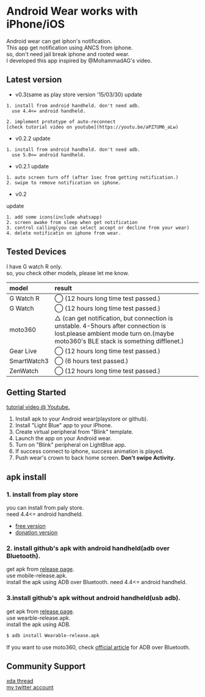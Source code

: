 Android Wear works with iPhone/iOS
===================================

Android wear can get iphon's notification.  
This app get notification using ANCS from iphone.  
so, don't need jail break iphone and rooted wear.  
I developed this app inspired by @MohammadAG's video.

Latest version
--------------
- v0.3(same as play store version '15/03/30)
update

```
1. install from android handheld. don't need adb.   
  use 4.4<= android handheld.
  
2. implement prototype of auto-reconnect
[check tutorial video on youtube](https://youtu.be/aPZ7UM6_aLw)
```

- v0.2.2
update

```
1. install from android handheld. don't need adb.   
  use 5.0<= android handheld.
```


- v0.2.1
update

```
1. auto screen turn off (after 1sec from getting notification.)
2. swipe to remove notification on iphone.
```

- v0.2

update
```
1. add some icons(include whatsapp)
2. screen awake from sleep when get notification
3. control calling(you can select accept or decline from your wear)
4. delete notificatin on iphone from wear.
```

Tested Devices
--------------
I have G watch R only.  
so, you check other models, please let me know.

| model | result |
|:--    |:--     |
|G Watch R| ◯ (12 hours long time test passed.)|
|G Watch  | ◯ (12 hours long time test passed.)|
|moto360|△ (can get notification, but connection is unstable. 4-5hours after connection is lost.please ambient mode turn on.(maybe moto360's BLE stack is something difflenet.)|
|Gear Live|◯ (12 hours long time test passed.)|
|SmartWatch3| ◯ (6 hours test passed.)|
|ZenWatch| ◯ (12 hours long time test passed.)|

Getting Started
---------------
[tutorial video @ Youtube.](https://www.youtube.com/watch?v=cIYe6ExIjrQ)

1. Install apk to your Android wear(playstore or github).
2. Install "Light Blue" app to your iPhone.
3. Create virtual peripheral from "Blink" template.  
4. Launch the app on your Android wear.
5. Turn on "Blink" peripheral on LightBlue app.
6. If success connect to iphone, success animation is played.
7. Push wear's crown to back home screen. **Don't swipe Activity.**  

apk install
---------
### 1. install from play store
you can install from paly store.  
need 4.4<= android handheld.

- [free version](https://play.google.com/store/apps/details?id=codegy.android_wear_for_ios)
- [donation version](https://play.google.com/store/apps/details?id=codegy.android_wear_for_ios.donation)

### 2. install github's apk with android handheld(adb over Bluetooth).
get apk from [release page](https://github.com/shiitakeo/android_wear_for_ios/releases).  
use mobile-release.apk.  
install the apk using ADB over Bluetooth. need 4.4<= android handheld.

### 3.install github's apk without android handheld(usb adb).
get apk from [release page](https://github.com/shiitakeo/android_wear_for_ios/releases).  
use wearble-release.apk.  
install the apk using ADB.

```sh
$ adb install Wearable-release.apk
```

If you want to use moto360, check [official article](https://developer.android.com/training/wearables/apps/bt-debugging.html) for ADB over Bluetooth.

Community Support
-------
[xda thread](http://forum.xda-developers.com/android-wear/development/android-wear-ios-connectivity-t3052524)  
[my twitter account](https://twitter.com/shiitakeo)
